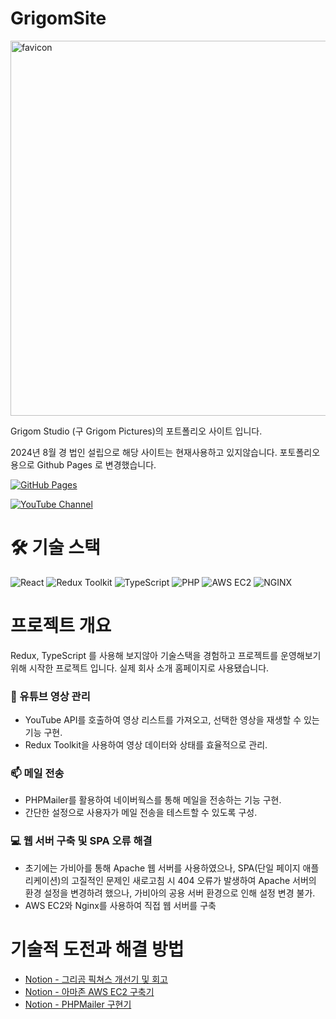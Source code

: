 # GrigomSite

<img src="https://github.com/user-attachments/assets/b94c960f-8fe5-435a-8ef5-990850c644b9" alt="favicon" width="600" height="600">

Grigom Studio (구 Grigom Pictures)의 포트폴리오 사이트 입니다. 

2024년 8월 경 법인 설립으로 해당 사이트는 현재사용하고 있지않습니다. 포토폴리오 용으로 Github Pages 로 변경했습니다.

[![GitHub Pages](https://img.shields.io/badge/GitHub%20Pages-Online-181717?style=for-the-badge&logo=github)](https://ethankylekim.github.io/grigomsite/)

[![YouTube Channel](https://img.shields.io/badge/YouTube-Grigom%20Studio-FF0000?style=for-the-badge&logo=youtube)](https://www.youtube.com/@Grigom)

# 🛠️ 기술 스택
![React](https://img.shields.io/badge/React-20232A?style=for-the-badge&logo=react&logoColor=61DAFB)
![Redux Toolkit](https://img.shields.io/badge/Redux%20Toolkit-764ABC?style=for-the-badge&logo=redux&logoColor=white)
![TypeScript](https://img.shields.io/badge/TypeScript-3178C6?style=for-the-badge&logo=typescript&logoColor=white)
![PHP](https://img.shields.io/badge/PHP-777BB4?style=for-the-badge&logo=php&logoColor=white)
![AWS EC2](https://img.shields.io/badge/AWS%20EC2-232F3E?style=for-the-badge&logo=amazonaws&logoColor=FF9900)
![NGINX](https://img.shields.io/badge/NGINX-009639?style=for-the-badge&logo=nginx&logoColor=white)


# 프로젝트 개요 
Redux, TypeScript 를 사용해 보지않아 기술스택을 경험하고 프로젝트를 운영해보기 위해 시작한 프로젝트 입니다. 실제 회사 소개 홈페이지로 사용됐습니다.

### 🎥 유튜브 영상 관리
- YouTube API를 호출하여 영상 리스트를 가져오고, 선택한 영상을 재생할 수 있는 기능 구현.
- Redux Toolkit을 사용하여 영상 데이터와 상태를 효율적으로 관리.

### 📫 메일 전송
- PHPMailer를 활용하여 네이버웍스를 통해 메일을 전송하는 기능 구현.
- 간단한 설정으로 사용자가 메일 전송을 테스트할 수 있도록 구성.

### 💻 웹 서버 구축 및 SPA 오류 해결
- 초기에는 가비아를 통해 Apache 웹 서버를 사용하였으나, SPA(단일 페이지 애플리케이션)의 고질적인 문제인 새로고침 시 404 오류가 발생하여 Apache 서버의 환경 설정을 변경하려 했으나, 가비아의 공용 서버 환경으로 인해 설정 변경 불가.
- AWS EC2와 Nginx를 사용하여 직접 웹 서버를 구축

# 기술적 도전과 해결 방법

- [Notion - 그리곰 픽쳐스 개선기 및 회고](https://www.notion.so/ethankyle/16478d0d128480e391a4f9bb8052c544)
- [Notion - 아마존 AWS EC2 구축기](https://www.notion.so/ethankyle/AWS-EC2-16478d0d1284807e9b7cedccac08b59d)
- [Notion - PHPMailer 구현기](https://www.notion.so/ethankyle/PHPMailer-16478d0d128480f1be1be3a8f9e93327?pvs=25)
